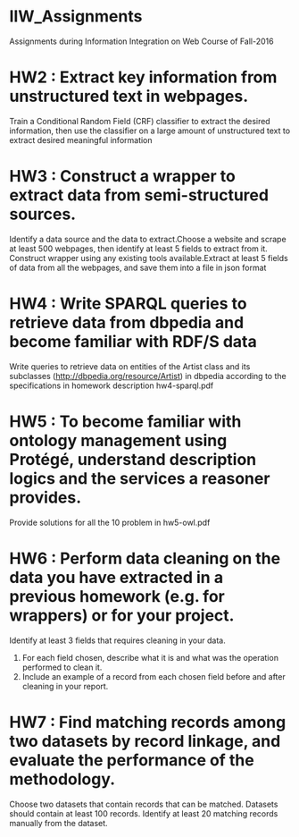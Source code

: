 # IIW_Assignments
Assignments during Information Integration on Web Course of Fall-2016

# HW2 : Extract key information from unstructured text in webpages. 
Train a Conditional Random Field (CRF) classifier to extract the desired information, then use the classifier on a large amount of unstructured text to extract desired meaningful information

# HW3 : Construct a wrapper to extract data from semi-structured sources.
Identify a data source and the data to extract.Choose a website and scrape at least 500 webpages, then identify at least 5 fields to extract from it.
Construct wrapper using any existing tools available.Extract at least 5 fields of data from all the webpages, and save them into a file in json format

# HW4 : Write SPARQL queries to retrieve data from dbpedia and become familiar with RDF/S data
Write queries to retrieve data on entities of the Artist class and its subclasses (http://dbpedia.org/resource/Artist) in dbpedia according to the specifications in homework description hw4-sparql.pdf

# HW5 : To become familiar with ontology management using Protégé, understand description logics and the services a reasoner provides.
Provide solutions for all the 10 problem in hw5-owl.pdf

# HW6 : Perform data cleaning on the data you have extracted in a previous homework (e.g. for wrappers) or for your project.
Identify at least 3 fields that requires cleaning in your data.
1. For each field chosen, describe what it is and what was the operation performed to clean it.
2. Include an example of a record from each chosen field before and after cleaning in your report.

# HW7 : Find matching records among two datasets by record linkage, and evaluate the performance of the methodology.
Choose two datasets that contain records that can be matched. Datasets should contain at least 100 records. Identify at least 20 matching records manually from the dataset.